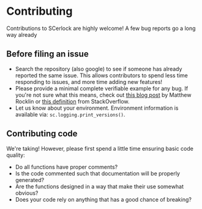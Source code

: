 Contributing
============

Contributions to SCerlock are highly welcome! A few bug reports go a long way already

Before filing an issue
----------------------
* Search the repository (also google) to see if someone has already reported the same issue.
  This allows contributors to spend less time responding to issues, and more time adding new features!
* Please provide a minimal complete verifiable example for any bug.
  If you're not sure what this means, check out
  [this blog post](http://matthewrocklin.com/blog/work/2018/02/28/minimal-bug-reports)
  by Matthew Rocklin or [this definition](https://stackoverflow.com/help/mcve) from StackOverflow.
* Let us know about your environment. Environment information is available via: `sc.logging.print_versions()`.

Contributing code
-----------------

We're taking! However, please first spend a little time ensuring basic code quality:
* Do all functions have proper comments?
* Is the code commented such that documentation will be properly generated?
* Are the functions designed in a way that make their use somewhat obvious?
* Does your code rely on anything that has a good chance of breaking?
